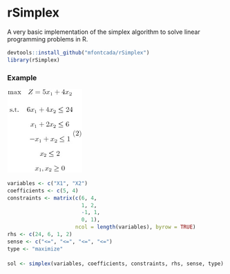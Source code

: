 # rSimplex

A very basic implementation of the simplex algorithm to solve linear programming problems in R.

```r
devtools::install_github("mfontcada/rSimplex")
library(rSimplex)
```

### Example

![](example.jpg)

```r
variables <- c("X1", "X2")
coefficients <- c(5, 4)
constraints <- matrix(c(6, 4,
                        1, 2,
                        -1, 1,
                        0, 1),
                      ncol = length(variables), byrow = TRUE)
rhs <- c(24, 6, 1, 2)
sense <- c("<=", "<=", "<=", "<=")
type <- "maximize"

sol <- simplex(variables, coefficients, constraints, rhs, sense, type)
```
